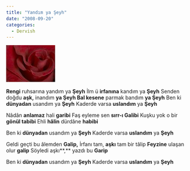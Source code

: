```yaml
---
title: "Yandım ya Şeyh"
date: "2008-09-20"
categories: 
  - Dervish
---
```


[![gul.jpg](../uploads/2008/09/gul.jpg)](../uploads/2008/09/gul.jpg "gul.jpg")

**Rengi** ruhsarına yandım ya **Şeyh** İlm ü **irfanına** kandım ya **Şeyh** Senden doğdu **aşk,** inandım **ya Şeyh Bal kesene** parmak bandım **ya Şeyh** Ben ki **dünyadan** usandım ya **Şeyh** Kaderde varsa **uslandım** ya **Şeyh**

Nâdân **anlamaz** hali **garibi** Faş eyleme sen **sırr-ı Galibi** Kuşku yok o bir **gönül tabibi** Ehli **hâlin** dürdâne **habibi**

Ben ki **dünyadan** usandım ya **Şeyh** Kaderde varsa **uslandım** ya **Şeyh**

Geldi geçti bu âlemden **Galip,** İrfanı tam, **aşkı** tam bir tâlip **Feyzine** ulaşan olur **galip** Söyledi aşkı**,** yazdı bu **Garip**

Ben ki **dünyadan** usandım ya **Şeyh** Kaderde varsa **uslandım** ya **Şeyh**
